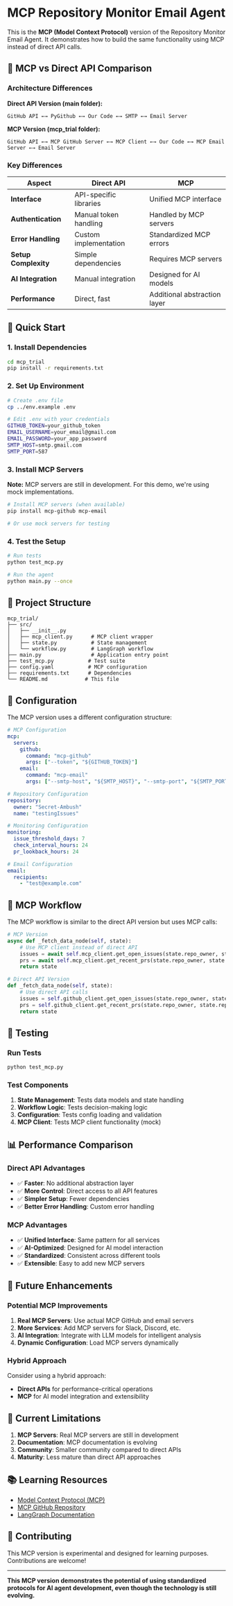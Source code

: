 # MCP Repository Monitor Email Agent

This is the **MCP (Model Context Protocol)** version of the Repository Monitor Email Agent. It demonstrates how to build the same functionality using MCP instead of direct API calls.

## 🔄 **MCP vs Direct API Comparison**

### **Architecture Differences**

**Direct API Version (main folder):**
```
GitHub API ←→ PyGithub ←→ Our Code ←→ SMTP ←→ Email Server
```

**MCP Version (mcp_trial folder):**
```
GitHub API ←→ MCP GitHub Server ←→ MCP Client ←→ Our Code ←→ MCP Email Server ←→ Email Server
```

### **Key Differences**

| Aspect | Direct API | MCP |
|--------|------------|-----|
| **Interface** | API-specific libraries | Unified MCP interface |
| **Authentication** | Manual token handling | Handled by MCP servers |
| **Error Handling** | Custom implementation | Standardized MCP errors |
| **Setup Complexity** | Simple dependencies | Requires MCP servers |
| **AI Integration** | Manual integration | Designed for AI models |
| **Performance** | Direct, fast | Additional abstraction layer |

## 🚀 **Quick Start**

### **1. Install Dependencies**

```bash
cd mcp_trial
pip install -r requirements.txt
```

### **2. Set Up Environment**

```bash
# Create .env file
cp ../env.example .env

# Edit .env with your credentials
GITHUB_TOKEN=your_github_token
EMAIL_USERNAME=your_email@gmail.com
EMAIL_PASSWORD=your_app_password
SMTP_HOST=smtp.gmail.com
SMTP_PORT=587
```

### **3. Install MCP Servers**

**Note:** MCP servers are still in development. For this demo, we're using mock implementations.

```bash
# Install MCP servers (when available)
pip install mcp-github mcp-email

# Or use mock servers for testing
```

### **4. Test the Setup**

```bash
# Run tests
python test_mcp.py

# Run the agent
python main.py --once
```

## 📁 **Project Structure**

```
mcp_trial/
├── src/
│   ├── __init__.py
│   ├── mcp_client.py      # MCP client wrapper
│   ├── state.py           # State management
│   └── workflow.py        # LangGraph workflow
├── main.py                # Application entry point
├── test_mcp.py           # Test suite
├── config.yaml           # MCP configuration
├── requirements.txt      # Dependencies
└── README.md            # This file
```

## 🔧 **Configuration**

The MCP version uses a different configuration structure:

```yaml
# MCP Configuration
mcp:
  servers:
    github:
      command: "mcp-github"
      args: ["--token", "${GITHUB_TOKEN}"]
    email:
      command: "mcp-email"
      args: ["--smtp-host", "${SMTP_HOST}", "--smtp-port", "${SMTP_PORT}", "--username", "${EMAIL_USERNAME}", "--password", "${EMAIL_PASSWORD}"]

# Repository Configuration
repository:
  owner: "Secret-Ambush"
  name: "testingIssues"

# Monitoring Configuration
monitoring:
  issue_threshold_days: 7
  check_interval_hours: 24
  pr_lookback_hours: 24

# Email Configuration
email:
  recipients:
    - "test@example.com"
```

## 🔄 **MCP Workflow**

The MCP workflow is similar to the direct API version but uses MCP calls:

```python
# MCP Version
async def _fetch_data_node(self, state):
    # Use MCP client instead of direct API
    issues = await self.mcp_client.get_open_issues(state.repo_owner, state.repo_name)
    prs = await self.mcp_client.get_recent_prs(state.repo_owner, state.repo_name)
    return state

# Direct API Version
def _fetch_data_node(self, state):
    # Use direct API calls
    issues = self.github_client.get_open_issues(state.repo_owner, state.repo_name)
    prs = self.github_client.get_recent_prs(state.repo_owner, state.repo_name)
    return state
```

## 🧪 **Testing**

### **Run Tests**

```bash
python test_mcp.py
```

### **Test Components**

1. **State Management**: Tests data models and state handling
2. **Workflow Logic**: Tests decision-making logic
3. **Configuration**: Tests config loading and validation
4. **MCP Client**: Tests MCP client functionality (mock)

## 📊 **Performance Comparison**

### **Direct API Advantages**
- ✅ **Faster**: No additional abstraction layer
- ✅ **More Control**: Direct access to all API features
- ✅ **Simpler Setup**: Fewer dependencies
- ✅ **Better Error Handling**: Custom error handling

### **MCP Advantages**
- ✅ **Unified Interface**: Same pattern for all services
- ✅ **AI-Optimized**: Designed for AI model interaction
- ✅ **Standardized**: Consistent across different tools
- ✅ **Extensible**: Easy to add new MCP servers

## 🔮 **Future Enhancements**

### **Potential MCP Improvements**
1. **Real MCP Servers**: Use actual MCP GitHub and email servers
2. **More Services**: Add MCP servers for Slack, Discord, etc.
3. **AI Integration**: Integrate with LLM models for intelligent analysis
4. **Dynamic Configuration**: Load MCP servers dynamically

### **Hybrid Approach**
Consider using a hybrid approach:
- **Direct APIs** for performance-critical operations
- **MCP** for AI model integration and extensibility

## 🚨 **Current Limitations**

1. **MCP Servers**: Real MCP servers are still in development
2. **Documentation**: MCP documentation is evolving
3. **Community**: Smaller community compared to direct APIs
4. **Maturity**: Less mature than direct API approaches

## 📚 **Learning Resources**

- [Model Context Protocol (MCP)](https://modelcontextprotocol.io/)
- [MCP GitHub Repository](https://github.com/modelcontextprotocol)
- [LangGraph Documentation](https://langchain-ai.github.io/langgraph/)

## 🤝 **Contributing**

This MCP version is experimental and designed for learning purposes. Contributions are welcome!

---

**This MCP version demonstrates the potential of using standardized protocols for AI agent development, even though the technology is still evolving.** 